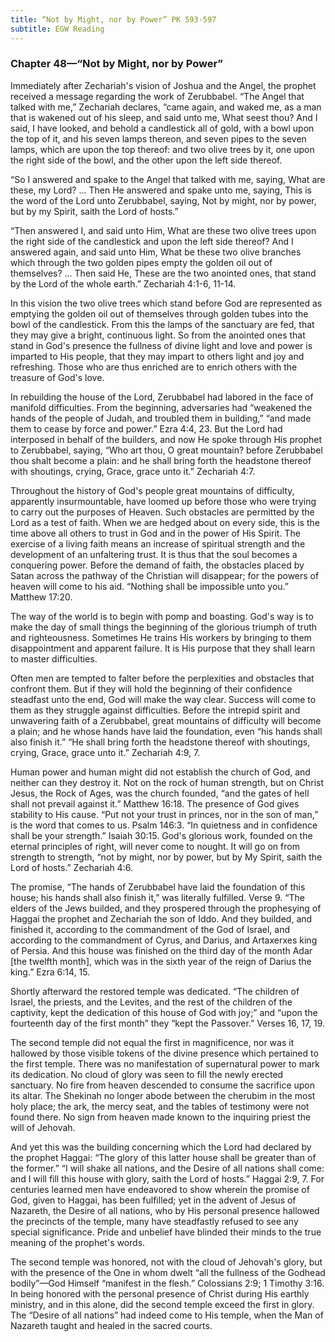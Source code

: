 ```yaml
---
title: “Not by Might, nor by Power” PK 593-597
subtitle: EGW Reading
---
```


### Chapter 48—“Not by Might, nor by Power”

Immediately after Zechariah's vision of Joshua and the Angel, the prophet received a message regarding the work of Zerubbabel. “The Angel that talked with me,” Zechariah declares, “came again, and waked me, as a man that is wakened out of his sleep, and said unto me, What seest thou? And I said, I have looked, and behold a candlestick all of gold, with a bowl upon the top of it, and his seven lamps thereon, and seven pipes to the seven lamps, which are upon the top thereof: and two olive trees by it, one upon the right side of the bowl, and the other upon the left side thereof.

“So I answered and spake to the Angel that talked with me, saying, What are these, my Lord? ... Then He answered and spake unto me, saying, This is the word of the Lord unto Zerubbabel, saying, Not by might, nor by power, but by my Spirit, saith the Lord of hosts.”

“Then answered I, and said unto Him, What are these two olive trees upon the right side of the candlestick and upon the left side thereof? And I answered again, and said unto Him, What be these two olive branches which through the two golden pipes empty the golden oil out of themselves? ... Then said He, These are the two anointed ones, that stand by the Lord of the whole earth.” Zechariah 4:1-6, 11-14.

In this vision the two olive trees which stand before God are represented as emptying the golden oil out of themselves through golden tubes into the bowl of the candlestick. From this the lamps of the sanctuary are fed, that they may give a bright, continuous light. So from the anointed ones that stand in God's presence the fullness of divine light and love and power is imparted to His people, that they may impart to others light and joy and refreshing. Those who are thus enriched are to enrich others with the treasure of God's love.

In rebuilding the house of the Lord, Zerubbabel had labored in the face of manifold difficulties. From the beginning, adversaries had “weakened the hands of the people of Judah, and troubled them in building,” “and made them to cease by force and power.” Ezra 4:4, 23. But the Lord had interposed in behalf of the builders, and now He spoke through His prophet to Zerubbabel, saying, “Who art thou, O great mountain? before Zerubbabel thou shalt become a plain: and he shall bring forth the headstone thereof with shoutings, crying, Grace, grace unto it.” Zechariah 4:7.

Throughout the history of God's people great mountains of difficulty, apparently insurmountable, have loomed up before those who were trying to carry out the purposes of Heaven. Such obstacles are permitted by the Lord as a test of faith. When we are hedged about on every side, this is the time above all others to trust in God and in the power of His Spirit. The exercise of a living faith means an increase of spiritual strength and the development of an unfaltering trust. It is thus that the soul becomes a conquering power. Before the demand of faith, the obstacles placed by Satan across the pathway of the Christian will disappear; for the powers of heaven will come to his aid. “Nothing shall be impossible unto you.” Matthew 17:20.

The way of the world is to begin with pomp and boasting. God's way is to make the day of small things the beginning of the glorious triumph of truth and righteousness. Sometimes He trains His workers by bringing to them disappointment and apparent failure. It is His purpose that they shall learn to master difficulties.

Often men are tempted to falter before the perplexities and obstacles that confront them. But if they will hold the beginning of their confidence steadfast unto the end, God will make the way clear. Success will come to them as they struggle against difficulties. Before the intrepid spirit and unwavering faith of a Zerubbabel, great mountains of difficulty will become a plain; and he whose hands have laid the foundation, even “his hands shall also finish it.” “He shall bring forth the headstone thereof with shoutings, crying, Grace, grace unto it.” Zechariah 4:9, 7.

Human power and human might did not establish the church of God, and neither can they destroy it. Not on the rock of human strength, but on Christ Jesus, the Rock of Ages, was the church founded, “and the gates of hell shall not prevail against it.” Matthew 16:18. The presence of God gives stability to His cause. “Put not your trust in princes, nor in the son of man,” is the word that comes to us. Psalm 146:3. “In quietness and in confidence shall be your strength.” Isaiah 30:15. God's glorious work, founded on the eternal principles of right, will never come to nought. It will go on from strength to strength, “not by might, nor by power, but by My Spirit, saith the Lord of hosts.” Zechariah 4:6.

The promise, “The hands of Zerubbabel have laid the foundation of this house; his hands shall also finish it,” was literally fulfilled. Verse 9. “The elders of the Jews builded, and they prospered through the prophesying of Haggai the prophet and Zechariah the son of Iddo. And they builded, and finished it, according to the commandment of the God of Israel, and according to the commandment of Cyrus, and Darius, and Artaxerxes king of Persia. And this house was finished on the third day of the month Adar \[the twelfth month\], which was in the sixth year of the reign of Darius the king.” Ezra 6:14, 15.

Shortly afterward the restored temple was dedicated. “The children of Israel, the priests, and the Levites, and the rest of the children of the captivity, kept the dedication of this house of God with joy;” and “upon the fourteenth day of the first month” they “kept the Passover.” Verses 16, 17, 19.

The second temple did not equal the first in magnificence, nor was it hallowed by those visible tokens of the divine presence which pertained to the first temple. There was no manifestation of supernatural power to mark its dedication. No cloud of glory was seen to fill the newly erected sanctuary. No fire from heaven descended to consume the sacrifice upon its altar. The Shekinah no longer abode between the cherubim in the most holy place; the ark, the mercy seat, and the tables of testimony were not found there. No sign from heaven made known to the inquiring priest the will of Jehovah.

And yet this was the building concerning which the Lord had declared by the prophet Haggai: “The glory of this latter house shall be greater than of the former.” “I will shake all nations, and the Desire of all nations shall come: and I will fill this house with glory, saith the Lord of hosts.” Haggai 2:9, 7. For centuries learned men have endeavored to show wherein the promise of God, given to Haggai, has been fulfilled; yet in the advent of Jesus of Nazareth, the Desire of all nations, who by His personal presence hallowed the precincts of the temple, many have steadfastly refused to see any special significance. Pride and unbelief have blinded their minds to the true meaning of the prophet's words.

The second temple was honored, not with the cloud of Jehovah's glory, but with the presence of the One in whom dwelt “all the fullness of the Godhead bodily”—God Himself “manifest in the flesh.” Colossians 2:9; 1 Timothy 3:16. In being honored with the personal presence of Christ during His earthly ministry, and in this alone, did the second temple exceed the first in glory. The “Desire of all nations” had indeed come to His temple, when the Man of Nazareth taught and healed in the sacred courts.
